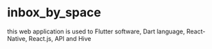 # inbox_by_space
this web application is used to Flutter software, Dart language, React-Native, React.js, API and Hive
